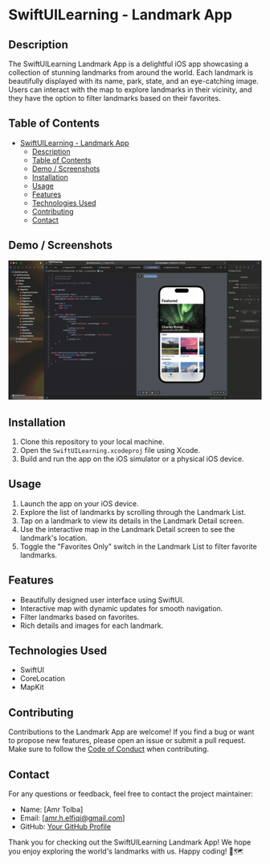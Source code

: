 # SwiftUILearning - Landmark App

## Description

The SwiftUILearning Landmark App is a delightful iOS app showcasing a collection of stunning landmarks from around the world. Each landmark is beautifully displayed with its name, park, state, and an eye-catching image. Users can interact with the map to explore landmarks in their vicinity, and they have the option to filter landmarks based on their favorites.

## Table of Contents

- [SwiftUILearning - Landmark App](#swiftuilearning---landmark-app)
  - [Description](#description)
  - [Table of Contents](#table-of-contents)
  - [Demo / Screenshots](#demo--screenshots)
  - [Installation](#installation)
  - [Usage](#usage)
  - [Features](#features)
  - [Technologies Used](#technologies-used)
  - [Contributing](#contributing)
  - [Contact](#contact)

## Demo / Screenshots

![Landmark App Demo](https://github.com/AmrFiqi/Landmarks/blob/main/LandmarkFinished.gif)

## Installation

1. Clone this repository to your local machine.
2. Open the `SwiftUILearning.xcodeproj` file using Xcode.
3. Build and run the app on the iOS simulator or a physical iOS device.

## Usage

1. Launch the app on your iOS device.
2. Explore the list of landmarks by scrolling through the Landmark List.
3. Tap on a landmark to view its details in the Landmark Detail screen.
4. Use the interactive map in the Landmark Detail screen to see the landmark's location.
5. Toggle the "Favorites Only" switch in the Landmark List to filter favorite landmarks.

## Features

- Beautifully designed user interface using SwiftUI.
- Interactive map with dynamic updates for smooth navigation.
- Filter landmarks based on favorites.
- Rich details and images for each landmark.

## Technologies Used

- SwiftUI
- CoreLocation
- MapKit

## Contributing

Contributions to the Landmark App are welcome! If you find a bug or want to propose new features, please open an issue or submit a pull request. Make sure to follow the [Code of Conduct](CODE_OF_CONDUCT.md) when contributing.


## Contact

For any questions or feedback, feel free to contact the project maintainer:

- Name: [Amr Tolba]
- Email: [amr.h.elfiqi@gmail.com]
- GitHub: [Your GitHub Profile](https://github.com/AmrFiqi)

Thank you for checking out the SwiftUILearning Landmark App! We hope you enjoy exploring the world's landmarks with us. Happy coding! 🚀🗺️

